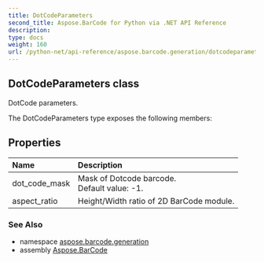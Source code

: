 ```yaml
---
title: DotCodeParameters
second_title: Aspose.BarCode for Python via .NET API Reference
description: 
type: docs
weight: 160
url: /python-net/api-reference/aspose.barcode.generation/dotcodeparameters/
---
```


## DotCodeParameters class

DotCode parameters.

The DotCodeParameters type exposes the following members:
## Properties
| Name | Description |
| :- | :- |
|dot_code_mask|Mask of Dotcode barcode.<br/>            Default value: -1.|
|aspect_ratio|Height/Width ratio of 2D BarCode module.|

### See Also

* namespace [aspose.barcode.generation](/barcode/python-net/api-reference/aspose.barcode.generation/)
* assembly [Aspose.BarCode](/barcode/python-net/api-reference/)

